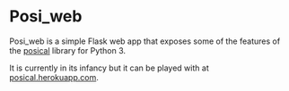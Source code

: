# Posi_web

Posi_web is a simple Flask web app that exposes some of the features of the [posical](http://github.com/subsetpark/posical) library for Python 3.

It is currently in its infancy but it can be played with at [posical.herokuapp.com](http://posical.herokuapp.com).